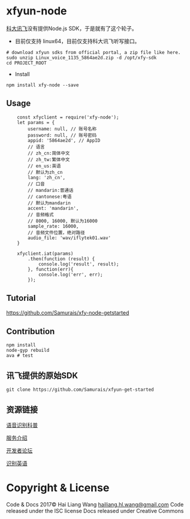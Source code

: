 # xfyun-node
[科大讯飞](http://www.xfyun.cn/)没有提供Node.js SDK，于是就有了这个轮子。
* 目前仅支持 linux64，目前仅支持科大讯飞听写接口。

```
# download xfyun sdks from official portal, a zip file like here.
sudo unzip Linux_voice_1135_5864ae2d.zip -d /opt/xfy-sdk
cd PROJECT_ROOT
```

* Install
```
npm install xfy-node --save
```

## Usage
```
    const xfyclient = require('xfy-node');
    let params = {
        username: null, // 账号名称
        password: null, // 账号密码 
        appid: '5864ae2d', // AppID
        // 语言
        // zh_cn:简体中文
        // zh_tw:繁体中文
        // en_us:英语
        // 默认为zh_cn
        lang: 'zh_cn', 
        // 口音
        // mandarin:普通话
        // cantonese:粤语
        // 默认为mandarin
        accent: 'mandarin',
        // 音频格式
        // 8000, 16000, 默认为16000
        sample_rate: 16000,
        // 音频文件位置，绝对路径
        audio_file: 'wav/iflytek01.wav'
    }

    xfyclient.iat(params)
        .then(function (result) {
            console.log('result', result);
        }, function(err){
            console.log('err', err);
        });
```

## Tutorial
https://github.com/Samurais/xfy-node-getstarted

## Contribution
```
npm install
node-gyp rebuild
ava # test
```

## 讯飞提供的原始SDK
```
git clone https://github.com/Samurais/xfyun-get-started
```

## 资源链接
[语音识别科普](http://bbs.xfyun.cn/forum.php?mod=viewthread&tid=6911)

[服务介绍](http://www.xfyun.cn/doccenter/asr)

[开发者论坛](http://bbs.xfyun.cn/portal.php)

[识别英语](http://bbs.xfyun.cn/forum.php?mod=viewthread&tid=22602&extra=page%3D1)

# Copyright & License

Code & Docs 2017© Hai Liang Wang hailiang.hl.wang@gmail.com
Code released under the ISC license
Docs released under Creative Commons